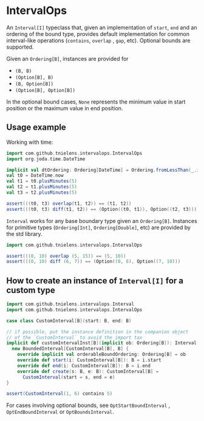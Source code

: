 # IntervalOps

An `Interval[I]` typeclass that, given an implementation of `start`, `end` and
an ordering of the bound type, provides default implementation for common
interval-like operations (`contains`, `overlap` , `gap`, etc). Optional bounds
are supported.

Given an `Ordering[B]`, instances are provided for

* `(B, B)`
* `(Option[B], B)`
* `(B, Option[B])`
* `(Option[B], Option[B])`

In the optional bound cases, `None` represents the minimum value in start
position or the maximum value in end position.

## Usage example

Working with time:

```scala
import com.github.tnielens.intervalops.IntervalOps
import org.joda.time.DateTime

implicit val dtOrdering: Ordering[DateTime] = Ordering.fromLessThan(_.isBefore(_))
val t0 = DateTime.now
val t1 = t0.plusMinutes(5)
val t2 = t1.plusMinutes(5)
val t3 = t2.plusMinutes(5)

assert(((t0, t3) overlap(t1, t2)) == (t1, t2))
assert(((t0, t3) diff(t1, t2)) == (Option((t0, t1)), Option((t2, t3))))
```

`Interval` works for any base boundary type given an `Ordering[B]`. Instances
for primitive types (`Ordering[Int]`, `Ordering[Double]`, etc) are provided by
the std library.

```scala
import com.github.tnielens.intervalops.IntervalOps

assert(((0, 10) overlap (5, 15)) == (5, 10))
assert(((0, 10) diff (6, 7)) == (Option((0, 6), Option((7, 10)))
```

## How to create an instance of `Interval[I]` for a custom type

```scala
import com.github.tnielens.intervalops.Interval
import com.github.tnielens.intervalops.IntervalOps

case class CustomInterval[B](start: B, end: B)

// if possible, put the instance definition in the companion object
// of the `CustomInterval` to avoid the import tax
implicit def customIntervalInst[B](implicit ob: Ordering[B]): Interval[CustomInterval[B]] =
  new BoundedInterval[CustomInterval[B], B] {
    override implicit val orderableBoundOrdering: Ordering[B] = ob
    override def start(i: CustomInterval[B]): B = i.start
    override def end(i: CustomInterval[B]): B = i.end
    override def create(s: B, e: B): CustomInterval[B] =
      CustomInterval(start = s, end = e)
}

assert(CustomInterval(1, 6) contains 5)
```

For cases involving optional bounds, see `OptStartBoundInterval`
, `OptEndBoundInterval` or `OptBoundsInterval`.
